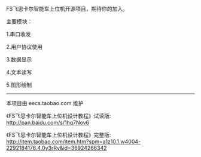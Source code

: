 FS飞思卡尔智能车上位机开源项目，期待你的加入。

主要模块：

1.串口收发

2.用户协议使用

3.数据显示

4.文本读写

5.图形绘制


------

本项目由 eecs.taobao.com 维护

《FS飞思卡尔智能车上位机设计教程》试读版: http://pan.baidu.com/s/1hq7Nov6

《FS飞思卡尔智能车上位机设计教程》完整版: http://item.taobao.com/item.htm?spm=a1z10.1.w4004-2292184176.4.0y3rRy&id=36924266342
